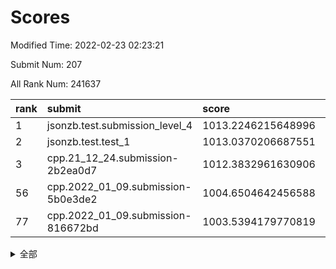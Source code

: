 # Scores

Modified Time: 2022-02-23 02:23:21

Submit Num: 207

All Rank Num: 241637

| rank |               submit               |       score        |       sigma        | pk_num |
| :--- | :--------------------------------- | :----------------- | :----------------- | :----- |
| 1    | jsonzb.test.submission_level_4     | 1013.2246215648996 | 0.7889452130712934 | 4669   |
| 2    | jsonzb.test.test_1                 | 1013.0370206687551 | 0.7842952917772118 | 4663   |
| 3    | cpp.21_12_24.submission-2b2ea0d7   | 1012.3832961630906 | 0.7704685284192091 | 4667   |
| 56   | cpp.2022_01_09.submission-5b0e3de2 | 1004.6504642456588 | 0.7163977373958239 | 4669   |
| 77   | cpp.2022_01_09.submission-816672bd | 1003.5394179770819 | 0.7093410152980727 | 4665   |


<details>
<summary>全部</summary>

| rank |                 submit                 |       score        |       sigma        | pk_num |
| :--- | :------------------------------------- | :----------------- | :----------------- | :----- |
| 1    | jsonzb.test.submission_level_4         | 1013.2246215648996 | 0.7889452130712934 | 4669   |
| 2    | jsonzb.test.test_1                     | 1013.0370206687551 | 0.7842952917772118 | 4663   |
| 3    | cpp.21_12_24.submission-2b2ea0d7       | 1012.3832961630906 | 0.7704685284192091 | 4667   |
| 4    | gobigger.level_3.submission_level_3_34 | 1011.8183597412517 | 0.7753756250430106 | 4671   |
| 5    | gobigger.level_3.submission_level_3_11 | 1011.5748879552424 | 0.7684025432003346 | 4668   |
| 6    | gobigger.level_3.submission_level_3_16 | 1011.2284662888028 | 0.7636810328525507 | 4664   |
| 7    | gobigger.level_3.submission_level_3_3  | 1011.1223184052633 | 0.7681404982678306 | 4672   |
| 8    | gobigger.level_3.submission_level_3_24 | 1010.9283336033016 | 0.760275299090362  | 4674   |
| 9    | gobigger.level_3.submission_level_3_22 | 1010.881012269285  | 0.758963904429507  | 4673   |
| 10   | gobigger.level_3.submission_level_3_37 | 1010.6993908992159 | 0.7711671596630103 | 4672   |
| 11   | gobigger.level_3.submission_level_3_30 | 1010.6609168070688 | 0.7749386572152831 | 4672   |
| 12   | gobigger.level_3.submission_level_3_35 | 1010.5737212008368 | 0.7479290177578011 | 4672   |
| 13   | gobigger.level_3.submission_level_3_36 | 1010.4949949701702 | 0.7482091647440317 | 4669   |
| 14   | gobigger.level_3.submission_level_3_26 | 1010.456517666843  | 0.7766586966002794 | 4672   |
| 15   | gobigger.level_3.submission_level_3_45 | 1010.4096721202244 | 0.7695427154738703 | 4661   |
| 16   | gobigger.level_3.submission_level_3_14 | 1010.4095727847504 | 0.7568262922144223 | 4668   |
| 17   | gobigger.level_3.submission_level_3_25 | 1010.2356692259908 | 0.7522936687336809 | 4671   |
| 18   | gobigger.level_3.submission_level_3_20 | 1010.1983680728515 | 0.7592202669565518 | 4669   |
| 19   | gobigger.level_3.submission_level_3_47 | 1010.1755579760362 | 0.7644411294876886 | 4671   |
| 20   | gobigger.level_3.submission_level_3_19 | 1010.1329527922302 | 0.7653786143355378 | 4667   |
| 21   | gobigger.level_3.submission_level_3_42 | 1010.1057547262728 | 0.7617028781471411 | 4669   |
| 22   | gobigger.level_3.submission_level_3_41 | 1010.0964345416373 | 0.7630421156828229 | 4673   |
| 23   | gobigger.level_3.submission_level_3_6  | 1010.0938772268845 | 0.7605427774034328 | 4669   |
| 24   | gobigger.level_3.submission_level_3_48 | 1010.0659436809246 | 0.7694749461296588 | 4669   |
| 25   | gobigger.level_3.submission_level_3_2  | 1009.8976025064958 | 0.753491436627606  | 4667   |
| 26   | gobigger.level_3.submission_level_3_32 | 1009.8436608586487 | 0.7311989152025204 | 4674   |
| 27   | gobigger.level_3.submission_level_3_13 | 1009.8319165200676 | 0.7377694676945343 | 4666   |
| 28   | gobigger.level_3.submission_level_3_31 | 1009.797512757376  | 0.7743660593642682 | 4667   |
| 29   | gobigger.level_3.submission_level_3_27 | 1009.7757839492092 | 0.7378159912171502 | 4670   |
| 30   | gobigger.level_3.submission_level_3_7  | 1009.7567319355713 | 0.7501785968601479 | 4672   |
| 31   | gobigger.level_3.submission_level_3_46 | 1009.7102131286777 | 0.7454666750716376 | 4668   |
| 32   | gobigger.level_3.submission_level_3_4  | 1009.7086823691365 | 0.7472604645232078 | 4674   |
| 33   | gobigger.level_3.submission_level_3_40 | 1009.6962021662637 | 0.7484338464673794 | 4671   |
| 34   | gobigger.level_3.submission_level_3_23 | 1009.6839900940694 | 0.7624953672319025 | 4671   |
| 35   | gobigger.level_3.submission_level_3_17 | 1009.5764420449412 | 0.7759417609803254 | 4667   |
| 36   | gobigger.level_3.submission_level_3_43 | 1009.5326014126323 | 0.7759913343021666 | 4672   |
| 37   | gobigger.level_3.submission_level_3_21 | 1009.5260229483806 | 0.7488894989270575 | 4670   |
| 38   | gobigger.level_3.submission_level_3_44 | 1009.4459793551972 | 0.7523102511731747 | 4668   |
| 39   | gobigger.level_3.submission_level_3_9  | 1009.4353917021213 | 0.7410797541760165 | 4672   |
| 40   | gobigger.level_3.submission_level_3_5  | 1009.3245562520452 | 0.7372487998099959 | 4668   |
| 41   | gobigger.level_3.submission_level_3_1  | 1009.3133441744677 | 0.7440186416418625 | 4669   |
| 42   | gobigger.level_3.submission_level_3_29 | 1009.2992180894652 | 0.7540707634196497 | 4672   |
| 43   | gobigger.level_3.submission_level_3_10 | 1009.2927959903393 | 0.7514952431116445 | 4674   |
| 44   | gobigger.level_3.submission_level_3_49 | 1009.2758059530948 | 0.7405168544347905 | 4663   |
| 45   | gobigger.level_3.submission_level_3_15 | 1009.2540367289719 | 0.7583322707168134 | 4667   |
| 46   | gobigger.level_3.submission_level_3_33 | 1009.2468498577738 | 0.7425349042550233 | 4674   |
| 47   | gobigger.level_3.submission_level_3_28 | 1009.0541871849643 | 0.7575459617692208 | 4668   |
| 48   | gobigger.level_3.submission_level_3_0  | 1008.8386676369822 | 0.7538536965322349 | 4668   |
| 49   | gobigger.level_3.submission_level_3_18 | 1008.8079432776975 | 0.7485414555374906 | 4668   |
| 50   | gobigger.level_3.submission_level_3_8  | 1008.6178011505166 | 0.7685969170304544 | 4667   |
| 51   | gobigger.level_3.submission_level_3_39 | 1008.3801707333475 | 0.7440371015719384 | 4665   |
| 52   | gobigger.level_3.submission_level_3_12 | 1008.1268468540051 | 0.7510244052667581 | 4670   |
| 53   | gobigger.level_3.submission_level_3_38 | 1008.0358699623799 | 0.7447051306732104 | 4666   |
| 54   | gobigger.level_1.submission_level_1_27 | 1005.2613317656647 | 0.731291938638676  | 4668   |
| 55   | gobigger.level_1.submission_level_1_32 | 1005.2343944474558 | 0.7262771641789684 | 4670   |
| 56   | cpp.2022_01_09.submission-5b0e3de2     | 1004.6504642456588 | 0.7163977373958239 | 4669   |
| 57   | gobigger.level_1.submission_level_1_0  | 1004.6462810647257 | 0.7267551958643736 | 4675   |
| 58   | gobigger.level_1.submission_level_1_48 | 1004.5944238661441 | 0.7085274563097711 | 4672   |
| 59   | gobigger.level_1.submission_level_1_3  | 1004.5631544994401 | 0.7221266500462821 | 4667   |
| 60   | gobigger.level_1.submission_level_1_33 | 1004.3496638530148 | 0.7045932958373282 | 4668   |
| 61   | gobigger.level_1.submission_level_1_13 | 1004.2570450487075 | 0.7081335493077127 | 4672   |
| 62   | gobigger.level_1.submission_level_1_18 | 1004.2352253617753 | 0.7156579580318101 | 4673   |
| 63   | gobigger.level_1.submission_level_1_28 | 1004.179750345335  | 0.7113328526407914 | 4669   |
| 64   | gobigger.level_1.submission_level_1_5  | 1004.0654529552247 | 0.7037715766066178 | 4669   |
| 65   | gobigger.level_1.submission_level_1_17 | 1004.0132330145688 | 0.7286333437608139 | 4666   |
| 66   | gobigger.level_1.submission_level_1_41 | 1003.9370366495439 | 0.715915485877349  | 4669   |
| 67   | gobigger.level_1.submission_level_1_36 | 1003.9280377110873 | 0.7107069507172482 | 4671   |
| 68   | gobigger.level_1.submission_level_1_23 | 1003.8697749536807 | 0.725564716809486  | 4666   |
| 69   | gobigger.level_1.submission_level_1_2  | 1003.825994427177  | 0.7002066119341035 | 4668   |
| 70   | gobigger.level_1.submission_level_1_49 | 1003.8043983294543 | 0.7223022222989428 | 4667   |
| 71   | gobigger.level_1.submission_level_1_46 | 1003.7684404507324 | 0.7256872737359824 | 4671   |
| 72   | gobigger.level_1.submission_level_1_20 | 1003.7016493061008 | 0.7115832460553079 | 4672   |
| 73   | gobigger.level_1.submission_level_1_15 | 1003.6994075998784 | 0.7109257336879774 | 4664   |
| 74   | gobigger.level_1.submission_level_1_37 | 1003.6945638640939 | 0.7248124695251442 | 4668   |
| 75   | gobigger.level_1.submission_level_1_31 | 1003.6720377960547 | 0.7200639303926534 | 4666   |
| 76   | gobigger.level_1.submission_level_1_7  | 1003.5764454574507 | 0.7221689896497908 | 4672   |
| 77   | cpp.2022_01_09.submission-816672bd     | 1003.5394179770819 | 0.7093410152980727 | 4665   |
| 78   | gobigger.level_1.submission_level_1_6  | 1003.4349156868824 | 0.7208285599108684 | 4674   |
| 79   | gobigger.level_1.submission_level_1_25 | 1003.4169885909699 | 0.7247224007019607 | 4673   |
| 80   | gobigger.level_1.submission_level_1_9  | 1003.3450703725023 | 0.7224594342387536 | 4669   |
| 81   | gobigger.level_1.submission_level_1_19 | 1003.3027225956798 | 0.7182713928835126 | 4671   |
| 82   | gobigger.level_1.submission_level_1_1  | 1003.2876185487613 | 0.7177173859875248 | 4671   |
| 83   | gobigger.level_1.submission_level_1_14 | 1003.2580363945573 | 0.7160600655592471 | 4665   |
| 84   | gobigger.level_1.submission_level_1_30 | 1003.1986131564275 | 0.7165569203458148 | 4670   |
| 85   | gobigger.level_1.submission_level_1_12 | 1003.1466733513275 | 0.7213387339655792 | 4665   |
| 86   | gobigger.level_1.submission_level_1_26 | 1003.125327692475  | 0.7026880869193115 | 4666   |
| 87   | gobigger.level_1.submission_level_1_8  | 1003.110265222676  | 0.7186979878568378 | 4664   |
| 88   | gobigger.level_1.submission_level_1_22 | 1003.0836202860186 | 0.7187234914694445 | 4668   |
| 89   | gobigger.level_1.submission_level_1_4  | 1003.0219181041332 | 0.7092163645785217 | 4672   |
| 90   | gobigger.level_1.submission_level_1_16 | 1002.9937358474876 | 0.7146303369210699 | 4669   |
| 91   | gobigger.level_1.submission_level_1_34 | 1002.9649788037167 | 0.7123425717923786 | 4672   |
| 92   | gobigger.level_1.submission_level_1_40 | 1002.9419325126278 | 0.7211164822588818 | 4668   |
| 93   | gobigger.level_1.submission_level_1_24 | 1002.9199445357244 | 0.7233480822834524 | 4674   |
| 94   | gobigger.level_1.submission_level_1_43 | 1002.8627535021577 | 0.723016247197307  | 4673   |
| 95   | gobigger.level_1.submission_level_1_29 | 1002.8339034274288 | 0.7173339950511429 | 4673   |
| 96   | gobigger.level_1.submission_level_1_38 | 1002.6915000767648 | 0.7090416301645686 | 4674   |
| 97   | gobigger.level_1.submission_level_1_21 | 1002.6874851556594 | 0.7154631727346921 | 4667   |
| 98   | gobigger.level_1.submission_level_1_35 | 1002.6640250334474 | 0.7177502240580635 | 4669   |
| 99   | gobigger.level_1.submission_level_1_47 | 1002.6209243876995 | 0.7137427480163054 | 4666   |
| 100  | gobigger.level_1.submission_level_1_44 | 1002.2989262857402 | 0.7111758586269129 | 4668   |
| 101  | gobigger.level_1.submission_level_1_11 | 1002.189677337443  | 0.7193562923662757 | 4668   |
| 102  | gobigger.level_1.submission_level_1_39 | 1002.1746939270646 | 0.7134409187448493 | 4668   |
| 103  | gobigger.level_1.submission_level_1_42 | 1002.0080129012657 | 0.7168129199154667 | 4673   |
| 104  | gobigger.level_1.submission_level_1_10 | 1001.851136075526  | 0.700714355693395  | 4676   |
| 105  | gobigger.level_1.submission_level_1_45 | 1000.7995987169531 | 0.7248679693961512 | 4671   |
| 106  | gobigger.random.submission_random_11   | 998.0078355804989  | 0.7044906601056259 | 4667   |
| 107  | gobigger.random.submission_random_18   | 997.6951858162835  | 0.7086379738978462 | 4672   |
| 108  | gobigger.random.submission_random_42   | 997.6428008751366  | 0.7190344355143633 | 4667   |
| 109  | gobigger.random.submission_random_30   | 997.2567071453108  | 0.6997349401547223 | 4669   |
| 110  | gobigger.random.submission_random_3    | 996.9413452177976  | 0.7127269312087776 | 4662   |
| 111  | gobigger.random.submission_random_23   | 996.5883418789049  | 0.7133907814422326 | 4667   |
| 112  | gobigger.random.submission_random_10   | 996.5060239410367  | 0.7000295520843657 | 4671   |
| 113  | gobigger.random.submission_random_8    | 996.4573685962115  | 0.7231682484122912 | 4664   |
| 114  | gobigger.random.submission_random_2    | 996.3950587843663  | 0.7179841235371974 | 4668   |
| 115  | gobigger.random.submission_random_5    | 996.3915399984768  | 0.7108250376620756 | 4672   |
| 116  | gobigger.random.submission_random_32   | 996.3725731013784  | 0.7025021658179788 | 4666   |
| 117  | gobigger.random.submission_random_36   | 996.355007787738   | 0.7049131587462483 | 4666   |
| 118  | gobigger.random.submission_random_44   | 996.2848601018534  | 0.6909942986244492 | 4669   |
| 119  | gobigger.random.submission_random_22   | 996.2756781720368  | 0.713442270203346  | 4670   |
| 120  | gobigger.random.submission_random_19   | 996.2736372949618  | 0.7099723988116077 | 4669   |
| 121  | gobigger.random.submission_random_41   | 996.2361168108104  | 0.7116391678733898 | 4667   |
| 122  | gobigger.random.submission_random_48   | 996.1356790395944  | 0.6997754493503664 | 4675   |
| 123  | gobigger.random.submission_random_37   | 996.0689018001286  | 0.7114590052326418 | 4666   |
| 124  | gobigger.random.submission_random_9    | 996.0585805237939  | 0.7110440796873716 | 4671   |
| 125  | gobigger.random.submission_random_12   | 996.0065826101498  | 0.7130974159487473 | 4674   |
| 126  | gobigger.random.submission_random_24   | 995.9922581796349  | 0.7308697205637916 | 4668   |
| 127  | gobigger.random.submission_random_38   | 995.9912653535922  | 0.6992714992324949 | 4661   |
| 128  | gobigger.random.submission_random_0    | 995.925620601035   | 0.7237226064570342 | 4671   |
| 129  | gobigger.random.submission_random_43   | 995.9112231245678  | 0.7073055108994568 | 4663   |
| 130  | gobigger.random.submission_random_4    | 995.8580421784618  | 0.7162941661761492 | 4666   |
| 131  | gobigger.random.submission_random_6    | 995.8350795039231  | 0.7070088006607513 | 4669   |
| 132  | gobigger.random.submission_random_1    | 995.8239591401397  | 0.7080951122356686 | 4670   |
| 133  | gobigger.random.submission_random_45   | 995.727771713591   | 0.7064139631121688 | 4672   |
| 134  | gobigger.random.submission_random_21   | 995.7157324796269  | 0.7180548051235226 | 4666   |
| 135  | gobigger.random.submission_random_29   | 995.6924597461754  | 0.7022469184524737 | 4673   |
| 136  | gobigger.random.submission_random_46   | 995.6381951499044  | 0.7084763255165203 | 4667   |
| 137  | gobigger.random.submission_random_39   | 995.6379967714803  | 0.7131785934171041 | 4671   |
| 138  | gobigger.random.submission_random_47   | 995.6353331973011  | 0.6984182065655656 | 4670   |
| 139  | gobigger.random.submission_random_17   | 995.618033548095   | 0.7135329163824934 | 4671   |
| 140  | gobigger.random.submission_random_15   | 995.5727568949667  | 0.7115911166134242 | 4673   |
| 141  | gobigger.random.submission_random_27   | 995.522896880142   | 0.7206332737397926 | 4669   |
| 142  | gobigger.random.submission_random_7    | 995.3582720856965  | 0.7198579254643281 | 4665   |
| 143  | gobigger.random.submission_random_40   | 995.2894469228694  | 0.7044587772345776 | 4675   |
| 144  | gobigger.random.submission_random_20   | 995.2476234455722  | 0.7315878892325369 | 4663   |
| 145  | gobigger.random.submission_random_26   | 995.242303012373   | 0.7300669040506101 | 4665   |
| 146  | gobigger.random.submission_random_31   | 995.1558528978834  | 0.725693113173891  | 4669   |
| 147  | gobigger.random.submission_random_14   | 995.1513753077385  | 0.7107132534063109 | 4672   |
| 148  | gobigger.random.submission_random_35   | 995.124813118273   | 0.7050477651934826 | 4670   |
| 149  | gobigger.random.submission_random_49   | 995.075299159097   | 0.7107416272547091 | 4667   |
| 150  | gobigger.random.submission_random_16   | 994.9005169112576  | 0.714381605159868  | 4672   |
| 151  | gobigger.random.submission_random_25   | 994.8467659096584  | 0.7083611923600787 | 4665   |
| 152  | gobigger.random.submission_random_33   | 994.7479125541126  | 0.7170654906892556 | 4675   |
| 153  | gobigger.random.submission_random_34   | 994.4541472712787  | 0.7049713649267157 | 4668   |
| 154  | gobigger.random.submission_random_28   | 994.2286258372816  | 0.7284206946297659 | 4665   |
| 155  | gobigger.level_2.submission_level_2_25 | 994.152223688967   | 0.7281238790532369 | 4672   |
| 156  | gobigger.random.submission_random_13   | 994.0570306159037  | 0.7027026548633134 | 4670   |
| 157  | gobigger.level_2.submission_level_2_22 | 994.0245764978945  | 0.7590175988055655 | 4674   |
| 158  | gobigger.level_2.submission_level_2_33 | 993.8525099844596  | 0.7312560205672927 | 4669   |
| 159  | gobigger.level_2.submission_level_2_21 | 993.7797903466891  | 0.7206492546392522 | 4670   |
| 160  | gobigger.level_2.submission_level_2_36 | 993.7075505679388  | 0.7244534874472034 | 4671   |
| 161  | gobigger.level_2.submission_level_2_20 | 993.5308411996277  | 0.7450523328657083 | 4671   |
| 162  | gobigger.level_2.submission_level_2_1  | 993.5149662210246  | 0.7269353311519235 | 4664   |
| 163  | gobigger.level_2.submission_level_2_43 | 993.4227788256335  | 0.7383119214002148 | 4669   |
| 164  | gobigger.level_2.submission_level_2_4  | 993.0908875087998  | 0.728376373458005  | 4669   |
| 165  | gobigger.level_2.submission_level_2_3  | 992.9476735632971  | 0.7467511017324671 | 4671   |
| 166  | gobigger.level_2.submission_level_2_17 | 992.9253743063678  | 0.7498350810067298 | 4664   |
| 167  | gobigger.level_2.submission_level_2_11 | 992.7978563354065  | 0.7382393720606919 | 4668   |
| 168  | gobigger.level_2.submission_level_2_0  | 992.7474270283593  | 0.7325498136231702 | 4668   |
| 169  | gobigger.level_2.submission_level_2_34 | 992.7263656022119  | 0.7506169362088759 | 4662   |
| 170  | gobigger.level_2.submission_level_2_6  | 992.711987975342   | 0.7390300418035323 | 4669   |
| 171  | gobigger.level_2.submission_level_2_30 | 992.6276946853837  | 0.7447701529405275 | 4677   |
| 172  | gobigger.level_2.submission_level_2_7  | 992.6196011141327  | 0.744097779805622  | 4670   |
| 173  | gobigger.level_2.submission_level_2_5  | 992.573022756991   | 0.7388109162674511 | 4674   |
| 174  | gobigger.level_2.submission_level_2_23 | 992.5394791779554  | 0.7338286451556415 | 4670   |
| 175  | gobigger.level_2.submission_level_2_16 | 992.5279696963895  | 0.7312224525084964 | 4669   |
| 176  | gobigger.level_2.submission_level_2_46 | 992.3239500078319  | 0.7372261182482923 | 4671   |
| 177  | gobigger.level_2.submission_level_2_10 | 992.3211554231921  | 0.7726035848155507 | 4670   |
| 178  | gobigger.level_2.submission_level_2_14 | 992.2447560937426  | 0.7402893791308119 | 4670   |
| 179  | gobigger.level_2.submission_level_2_15 | 992.227260192375   | 0.7464763887738404 | 4673   |
| 180  | gobigger.level_2.submission_level_2_42 | 992.2141919275357  | 0.7696395664721699 | 4669   |
| 181  | gobigger.level_2.submission_level_2_35 | 992.203372766169   | 0.7586983184512619 | 4671   |
| 182  | gobigger.level_2.submission_level_2_18 | 992.1938104185249  | 0.7517188561076639 | 4662   |
| 183  | gobigger.level_2.submission_level_2_2  | 992.03252890996    | 0.7360424815629014 | 4669   |
| 184  | gobigger.level_2.submission_level_2_32 | 992.0102988842139  | 0.760546047182399  | 4674   |
| 185  | gobigger.level_2.submission_level_2_12 | 992.0004198372045  | 0.7759416963573202 | 4677   |
| 186  | gobigger.level_2.submission_level_2_37 | 991.9880770373398  | 0.7373943926945219 | 4670   |
| 187  | gobigger.level_2.submission_level_2_39 | 991.8708274418523  | 0.7499427463975153 | 4664   |
| 188  | gobigger.level_2.submission_level_2_24 | 991.8141915289721  | 0.7404076154740565 | 4671   |
| 189  | gobigger.level_2.submission_level_2_29 | 991.7669580355661  | 0.7381008581237782 | 4669   |
| 190  | gobigger.level_2.submission_level_2_49 | 991.6244666633788  | 0.7339151189180113 | 4668   |
| 191  | gobigger.level_2.submission_level_2_27 | 991.6150560175254  | 0.7498327098047314 | 4673   |
| 192  | gobigger.level_2.submission_level_2_45 | 991.6146770315333  | 0.7472796058214951 | 4670   |
| 193  | gobigger.level_2.submission_level_2_41 | 991.508026158805   | 0.7638169876454559 | 4670   |
| 194  | gobigger.level_2.submission_level_2_28 | 991.4967168436997  | 0.7478978505183114 | 4673   |
| 195  | gobigger.level_2.submission_level_2_13 | 991.4055963601911  | 0.7558809901206652 | 4673   |
| 196  | gobigger.level_2.submission_level_2_40 | 991.3105150008324  | 0.7652831777039759 | 4671   |
| 197  | gobigger.level_2.submission_level_2_48 | 991.2870763592983  | 0.7482182626499614 | 4672   |
| 198  | gobigger.level_2.submission_level_2_47 | 991.2045743602635  | 0.7578744423444678 | 4672   |
| 199  | gobigger.level_2.submission_level_2_31 | 991.169169187559   | 0.7674686296548422 | 4671   |
| 200  | gobigger.level_2.submission_level_2_19 | 991.1282443327337  | 0.751490486089416  | 4669   |
| 201  | gobigger.level_2.submission_level_2_38 | 991.0819996356664  | 0.7639654311752917 | 4668   |
| 202  | gobigger.level_2.submission_level_2_8  | 991.044160398988   | 0.7623480106034062 | 4670   |
| 203  | gobigger.level_2.submission_level_2_9  | 990.8259373398305  | 0.7459563058357139 | 4667   |
| 204  | gobigger.level_2.submission_level_2_26 | 990.7838909606089  | 0.7681773936594319 | 4663   |
| 205  | gobigger.level_2.submission_level_2_44 | 990.4130465250834  | 0.7399503228546668 | 4668   |
| 206  | gobigger.none.submission_none_0        | 978.3743895271607  | 1.255622714276264  | 4670   |
| 207  | gobigger.none.submission_none_1        | 975.9664835727458  | 1.4435169584872902 | 4672   |

</details>